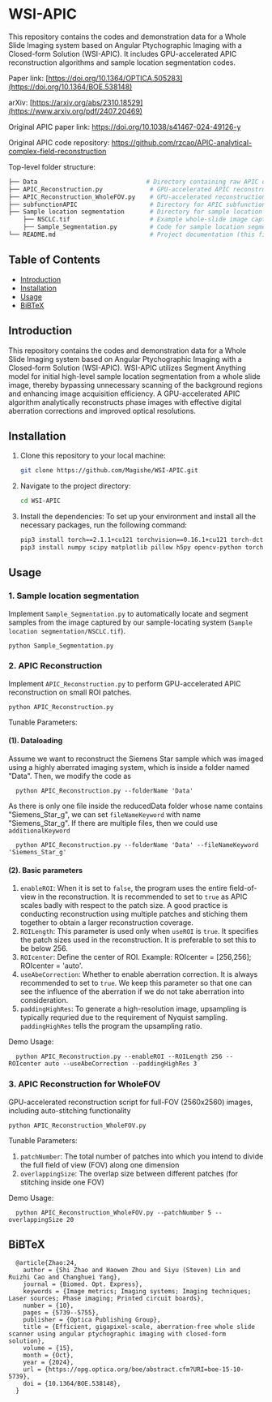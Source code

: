 # WSI-APIC

This repository contains the codes and demonstration data for a Whole Slide Imaging system based on Angular Ptychographic Imaging with a Closed-form Solution (WSI-APIC). It includes GPU-accelerated APIC reconstruction algorithms and sample location segmentation codes.

Paper link: [https://doi.org/10.1364/OPTICA.505283](https://doi.org/10.1364/BOE.538148)

arXiv: [https://arxiv.org/abs/2310.18529](https://www.arxiv.org/pdf/2407.20469)

Original APIC paper link: https://doi.org/10.1038/s41467-024-49126-y

Original APIC code repository: https://github.com/rzcao/APIC-analytical-complex-field-reconstruction

Top-level folder structure:

```bash
├── Data                              # Directory containing raw APIC data and calibration data for preprocessing
├── APIC_Reconstruction.py             # GPU-accelerated APIC reconstruction script for basic image reconstruction
├── APIC_Reconstruction_WholeFOV.py    # GPU-accelerated reconstruction script for full-FOV (2560x2560) images, including auto-stitching functionality
├── subfunctionAPIC                    # Directory for APIC subfunctions used in the reconstruction process
├── Sample location segmentation       # Directory for sample location segmentation
    ├── NSCLC.tif                      # Example whole-slide image captured by the sample-locating system
    ├── Sample_Segmentation.py         # Code for sample location segmentation
└── README.md                          # Project documentation (this file)
```


## Table of Contents
- [Introduction](#introduction)
- [Installation](#installation)
- [Usage](#usage)
- [BiBTeX](#BiBTeX)

## Introduction

This repository contains the codes and demonstration data for a Whole Slide Imaging  system based on Angular Ptychographic Imaging with a Closed-form Solution (WSI-APIC). WSI-APIC utilizes Segment Anything model for initial high-level sample location segmentation from a whole slide image, thereby bypassing unnecessary scanning of the background regions and enhancing image acquisition efficiency. A GPU-accelerated APIC algorithm analytically reconstructs phase images with effective digital aberration corrections and improved optical resolutions.

## Installation

1. Clone this repository to your local machine:
    ```bash
    git clone https://github.com/Magishe/WSI-APIC.git
    ```

2. Navigate to the project directory:
    ```bash
    cd WSI-APIC
    ```

3. Install the dependencies:
   To set up your environment and install all the necessary packages, run the following command:
    ```bash
    pip3 install torch==2.1.1+cu121 torchvision==0.16.1+cu121 torch-dct==0.1.6 --index-url https://download.pytorch.org/whl/cu121
    pip3 install numpy scipy matplotlib pillow h5py opencv-python torch-dct
    ```


## Usage

### 1. Sample location segmentation
Implement `Sample_Segmentation.py` to automatically locate and segment samples from the image captured by our sample-locating system (`Sample location segmentation/NSCLC.tif`).

    python Sample_Segmentation.py
  

### 2. APIC Reconstruction
Implement `APIC_Reconstruction.py` to perform GPU-accelerated APIC reconstruction on small ROI patches.

    python APIC_Reconstruction.py

Tunable Parameters:
#### (1). Dataloading
Assume we want to reconstruct the Siemens Star sample which was imaged using a highly aberrated imaging system, which is inside a folder named "Data". Then, we modify the code as
      
      python APIC_Reconstruction.py --folderName 'Data'

As there is only one file inside the reducedData folder whose name contains "Siemens_Star_g", we can set ```fileNameKeyword``` with name "Siemens_Star_g". If there are multiple files, then we could use ```additionalKeyword```

      python APIC_Reconstruction.py --folderName 'Data' --fileNameKeyword 'Siemens_Star_g'

#### (2). Basic parameters
1. `enableROI`: When it is set to `false`, the program uses the entire field-of-view in the reconstruction. It is recommended to set to `true` as APIC scales badly with respect to the patch size. A good practice is conducting reconstruction using multiple patches and stiching them together to obtain a larger reconstruction coverage.
2. `ROILength`: This parameter is used only when `useROI` is `true`. It specifies the patch sizes used in the reconstruction. It is preferable to set this to be below 256.
3. `ROIcenter`: Define the center of ROI. Example: ROIcenter = [256,256]; ROIcenter = 'auto'.
4. `useAbeCorrection`: Whether to enable aberration correction. It is always recommended to set to `true`. We keep this parameter so that one can see the influence of the aberration if we do not take aberration into consideration.
5. `paddingHighRes`: To generate a high-resolution image, upsampling is typically requried due to the requirement of Nyquist sampling. `paddingHighRes` tells the program the upsampling ratio.

Demo Usage:

      python APIC_Reconstruction.py --enableROI --ROILength 256 --ROIcenter auto --useAbeCorrection --paddingHighRes 3

### 3. APIC Reconstruction for WholeFOV
GPU-accelerated reconstruction script for full-FOV (2560x2560) images, including auto-stitching functionality

    python APIC_Reconstruction_WholeFOV.py

Tunable Parameters:
1. `patchNumber`: The total number of patches into which you intend to divide the full field of view (FOV) along one dimension
2. `overlappingSize`: The overlap size between different patches (for stitching inside one FOV)

Demo Usage:

      python APIC_Reconstruction_WholeFOV.py --patchNumber 5 --overlappingSize 20

## BiBTeX
      @article{Zhao:24,
        author = {Shi Zhao and Haowen Zhou and Siyu (Steven) Lin and Ruizhi Cao and Changhuei Yang},
        journal = {Biomed. Opt. Express},
        keywords = {Image metrics; Imaging systems; Imaging techniques; Laser sources; Phase imaging; Printed circuit boards},
        number = {10},
        pages = {5739--5755},
        publisher = {Optica Publishing Group},
        title = {Efficient, gigapixel-scale, aberration-free whole slide scanner using angular ptychographic imaging with closed-form solution},
        volume = {15},
        month = {Oct},
        year = {2024},
        url = {https://opg.optica.org/boe/abstract.cfm?URI=boe-15-10-5739},
        doi = {10.1364/BOE.538148},
      }

